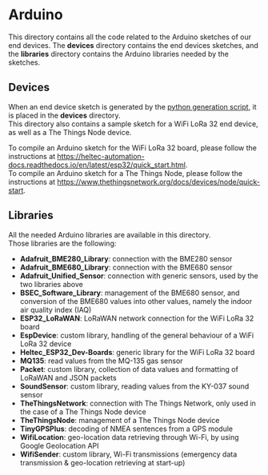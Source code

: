 # Arduino

This directory contains all the code related to the Arduino sketches of our end devices.
The **devices** directory contains the end devices sketches,
and the **libraries** directory contains the Arduino libraries needed by the sketches.

## Devices
When an end device sketch is generated by the [python generation script](../generate-sketch/generate-sketch.py), it is placed in the **devices** directory.\
This directory also contains a sample sketch for a WiFi LoRa 32 end device,
as well as a The Things Node device.

To compile an Arduino sketch for the WiFi LoRa 32 board, please follow the instructions at https://heltec-automation-docs.readthedocs.io/en/latest/esp32/quick_start.html. \
To compile an Arduino sketch for a The Things Node, please follow the instructions at https://www.thethingsnetwork.org/docs/devices/node/quick-start.

## Libraries
All the needed Arduino libraries are available in this directory.\
Those libraries are the following:
- **Adafruit_BME280_Library**: connection with the BME280 sensor
- **Adafruit_BME680_Library**: connection with the BME680 sensor
- **Adafruit_Unified_Sensor**: connection with generic sensors, used by the two libraries above
- **BSEC_Software_Library**: management of the BME680 sensor, and conversion of the BME680 values into other values, namely the indoor air quality index (IAQ)
- **ESP32_LoRaWAN**: LoRaWAN network connection for the WiFi LoRa 32 board
- **EspDevice**: custom library, handling of the general behaviour of a WiFi LoRa 32 device
- **Heltec_ESP32_Dev-Boards**: generic library for the WiFi LoRa 32 board
- **MQ135**: read values from the MQ-135 gas sensor
- **Packet**: custom library, collection of data values and formatting of LoRaWAN and JSON packets
- **SoundSensor**: custom library, reading values from the KY-037 sound sensor
- **TheThingsNetwork**: connection with The Things Network, only used in the case of a The Things Node device
- **TheThingsNode**: management of a The Things Node device
- **TinyGPSPlus**: decoding of NMEA sentences from a GPS module
- **WifiLocation**: geo-location data retrieving through Wi-Fi, by using Google Geolocation API
- **WifiSender**: custom library, Wi-Fi transmissions (emergency data transmission & geo-location retrieving at start-up)
